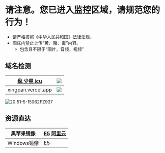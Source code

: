 # 请注意。您已进入监控区域，请规范您的行为！

- 请严格按照《中华人民共和国》法律法规，
- 图床内禁止上传“黄、赌、毒”内容。
  - 包含且不限于“图片，音频，视频”

## 域名检测

|            [盘.少星.icu](盘.少星.icu)             | ![](https://xn--vzy.xn--0etw7u.icu/TC/%E5%9B%BE%E5%BA%8A/5-15062F95105.png) |
| :-----------------------------------------------: | ------------------------------------------------------------ |
| [xingpan.vercel.app](https://xingpan.vercel.app/) | ![](https://xingpan.vercel.app/TC/%E5%9B%BE%E5%BA%8A/5-15062F95105.png) |

![20:51-5-15062FZ937](https://cdn.jsdelivr.net/gh/muzishaoxing/picture@main/shaoxing/20220127/20:51-5-15062FZ937.gif)

## 资源直达

| 黑苹果镜像  | [E5](https://盘.少星.icu/E5/MacOS/镜像)        [阿里云](阿里云](https://盘.少星.icu/ali/MacOS/镜像)) |
| ----------- | ------------------------------------------------------------ |
| Windows镜像 | [E5](https://盘.少星.icu/E5/Windows/镜像)                    |

